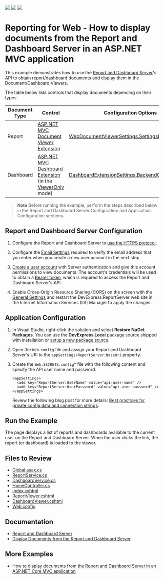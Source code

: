<!-- default badges list -->
![](https://img.shields.io/endpoint?url=https://codecentral.devexpress.com/api/v1/VersionRange/172048906/23.1.3%2B)
[![](https://img.shields.io/badge/Open_in_DevExpress_Support_Center-FF7200?style=flat-square&logo=DevExpress&logoColor=white)](https://supportcenter.devexpress.com/ticket/details/T830459)
[![](https://img.shields.io/badge/📖_How_to_use_DevExpress_Examples-e9f6fc?style=flat-square)](https://docs.devexpress.com/GeneralInformation/403183)
<!-- default badges end -->
# Reporting for Web - How to display documents from the Report and Dashboard Server in an ASP.NET MVC application

This example demonstrates how to use the [Report and Dashboard Server](https://docs.devexpress.com/ReportServer/12432/index)'s API to obtain report/dashboard documents and display them in the Document/Dashboard Viewers.

The table below lists controls that display documents depending on their types:

| Document Type | Control | Configuration Options |
|---|---|---|
| Report | [ASP.NET MVC Document Viewer Extension](https://docs.devexpress.com/XtraReports/400221/create-end-user-reporting-applications/web-reporting/asp-net-mvc-reporting/document-viewer/html5-document-viewer) | [WebDocumentViewerSettings.SettingsRemoteSource](https://docs.devexpress.com/AspNet/DevExpress.Web.Mvc.WebDocumentViewerSettings.SettingsRemoteSource) |
| Dashboard | [ASP.NET MVC Dashboard Extension](https://docs.devexpress.com/Dashboard/16977/creating-the-designer-and-viewer-applications/web-dashboard/asp.net-mvc-dashboard-extension) (in the [ViewerOnly](https://docs.devexpress.com/Dashboard/16982/creating-the-designer-and-viewer-applications/web-dashboard/asp.net-mvc-dashboard-extension/designer-and-viewer-modes) mode) | [DashboardExtensionSettings.BackendOptions](https://docs.devexpress.com/Dashboard/DevExpress.DashboardWeb.Mvc.DashboardExtensionSettings.BackendOptions) |

> **Note**
> Before running the example, perform the steps described below in the Report and Dashboard Server Configuration and Application Configuration sections.

## Report and Dashboard Server Configuration

1. Configure the Report and Dashboard Server to [use the HTTPS protocol](https://docs.devexpress.com/ReportServer/117012/configuration-and-api/configure-ssl).

1. Configure the [Email Settings](https://docs.devexpress.com/ReportServer/119486/administrative-panel/manage-server-settings/email-settings) required to verify the email address that you enter when you create a new user account in the next step.

1. [Create a user account](https://docs.devexpress.com/ReportServer/14361/administrative-panel/manage-user-accounts-and-grant-security-permissions) with Server authentication and give this account permissions to view documents. The account's credentials will be used to obtain a [Bearer token](https://oauth.net/2/bearer-tokens/), which is required to access the Report and Dashboard Server's API.

1. Enable Cross-Origin Resource Sharing (CORS) on the screen with the [General Settings](https://docs.devexpress.com/ReportServer/119485/administrative-panel/manage-server-settings/general-settings) and restart the DevExpress.ReportServer web site in the Internet Information Services (IIS) Manager to apply the changes.

## Application Configuration

1. In Visual Studio, right-click the solution and select **Restore NuGet Packages**. You can use the **DevExpress Local** package source shipped with installation or [setup a new package source](https://docs.devexpress.com/GeneralInformation/116698/installation/install-devexpress-controls-using-nuget-packages/setup-visual-studio's-nuget-package-manager).

1. Open the `Web.config` file and assign your Report and Dashboard Server's URI to the `appSettings/ReportServer:BaseUri` property.

1. Create the `Web.SECRETS.config`* file with the following content and specify the API user name and password. 

    ```console
    <appSettings>
      <add key="ReportServer:UserName" value="api-user-name" />
      <add key="ReportServer:UserPassword" value="api-user-password" />
    </appSettings>
    ```

    Review the following blog post for more details: [Best practices for private config data and connection strings](https://www.hanselman.com/blog/BestPracticesForPrivateConfigDataAndConnectionStringsInConfigurationInASPNETAndAzure.aspx).

## Run the Example

The page displays a list of reports and dashboards available to the current user on the Report and Dashboard Server. When the user clicks the link, the report (or dashboard) is loaded to the viewer.

## Files to Review

- [Global.asax.cs](ReportServerIntegration/Global.asax.cs)
- [ReportService.cs](ReportServerIntegration/Services/ReportService.cs)
- [DashboardService.cs](ReportServerIntegration/Services/DashboardService.cs)
- [HomeController.cs](ReportServerIntegration/Controllers/HomeController.cs)
- [Index.cshtml](ReportServerIntegration/Views/Home/Index.cshtml)
- [ReportViewer.cshtml](ReportServerIntegration/Views/Home/ReportViewer.cshtml)
- [DashboardViewer.cshtml](ReportServerIntegration/Views//Home/DashboardViewer.cshtml)
- [Web.config](/ReportServerIntegration/Web.config)

## Documentation

- [Report and Dashboard Server](https://docs.devexpress.com/ReportServer/12432/report-and-dashboard-server)
- [Display Documents from the Report and Dashboard Server](https://docs.devexpress.com/XtraReports/400034/web-reporting/general-information-on-web-reporting/display-documents-from-the-report-and-dashboard-server)

## More Examples

- [How to display documents from the Report and Dashboard Server in an ASP.NET Core MVC application](https://github.com/DevExpress-Examples/report-and-dashboard-server-integration-with-aspnet-core-mvc)
